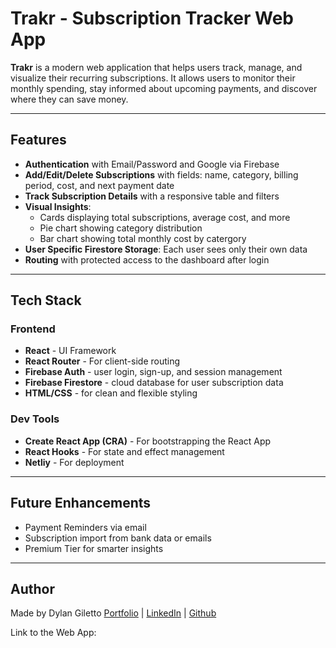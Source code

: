 # Trakr - Subscription Tracker Web App

**Trakr** is a modern web application that helps users track, manage, and visualize their recurring subscriptions. It allows users to monitor their monthly spending, stay informed about upcoming payments, and discover where they can save money.

---

## Features
- **Authentication** with Email/Password and Google via Firebase
- **Add/Edit/Delete Subscriptions** with fields: name, category, billing period, cost, and next payment date
- **Track Subscription Details** with a responsive table and filters
- **Visual Insights**:
    - Cards displaying total subscriptions, average cost, and more
    - Pie chart showing category distribution
    - Bar chart showing total monthly cost by catergory
- **User Specific Firestore Storage**: Each user sees only their own data
- **Routing** with protected access to the dashboard after login

---

## Tech Stack

### Frontend
- **React** - UI Framework
- **React Router** - For client-side routing
- **Firebase Auth** - user login, sign-up, and session management
- **Firebase Firestore** - cloud database for user subscription data
- **HTML/CSS** - for clean and flexible styling

### Dev Tools
- **Create React App (CRA)** - For bootstrapping the React App
- **React Hooks** - For state and effect management
- **Netliy** - For deployment

---

## Future Enhancements
- Payment Reminders via email
- Subscription import from bank data or emails
- Premium Tier for smarter insights

---

## Author
Made by Dylan Giletto
[Portfolio](https://portfolio-dgilettos-projects.vercel.app/) | [LinkedIn](https://www.linkedin.com/in/dylan-giletto-775789269/) | [Github](https://github.com/dgiletto)

Link to the Web App: 

